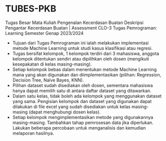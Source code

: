 # TUBES-PKB
Tugas Besar Mata Kuliah Pengenalan Kecerdasan Buatan
Deskripsi
Pengantar Kecerdasan Buatan | Assessment CLO-3 Tugas Pemrograman: Learning
Semester Genap 2023/2024
- Tujuan dari Tugas Pemrograman ini ialah melakukan implementasi metode Machine Learning untuk studi kasus klasifikasi atau regresi.
- Tugas bersifat kelompok, 1 kelompok terdiri dari 3 mahasiswa, anggota kelompok ditentukan sendiri atau dipilihkan oleh dosen (mengikuti kesepakatan di kelas masing-masing).
- Setiap kelompok bebas dalam menentukan metode Machine Learning mana yang akan digunakan dan diimplementasikan (pilihan: Regression, Decision Tree, Naïve Bayes, KNN).
- Pilihan dataset sudah disediakan oleh dosen, sementara mahasiswa hanya dapat memilih satu di antara daftar dataset yang ditawarkan.
- Dalam satu kelas, tidak boleh ada kelompok yang menggunakan dataset yang sama. Pengisian kelompok dan dataset yang digunakan dapat dilakukan di file excel yang sudah disediakan untuk kelas masing-masing (dapat menghubungi dosen kelas).
- Setiap kelompok mengimplementasikan metode yang digunakannya masing-masing. Tambahkan tahap pemrosesan data jika diperlukan. Lakukan beberapa percobaan untuk menganalisis dan kemudian melaporan hasilnya.
